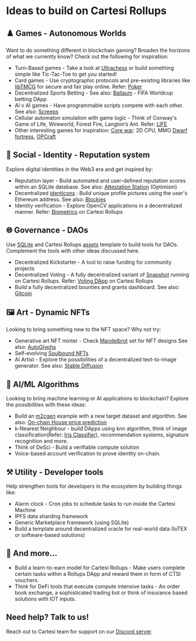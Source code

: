 # Ideas to build on Cartesi Rollups

## ♟️ Games - Autonomous Worlds
Want to do something different in blockchain gaming? Broaden the horizons of what we currently know? Check out the following for inspiration:
- Turn-Based games - Take a look at  [Ultrachess](https://github.com/Ultrachess/app)  or build something simple like Tic-Tac-Toe to get you started!
- Card games - Use cryptographic protocols and pre-existing libraries like [libTMCG](https://www.nongnu.org/libtmcg/) for secure and fair play online. Refer: [Poker](https://github.com/cartesi/poker) 
- Decentralized Sports Betting - See also: [Ballaum](https://github.com/tuler/ballaum) - FIFA Worldcup betting DApp
- AI v AI games - Have programmable scripts compete with each other. See also: [Screeps](https://screeps.com/)  
- Cellular automaton simulation with game logic - Think of Conway's Game of Life, Wireworld, Forest Fire, Langton’s Ant. Refer: [LIFE](https://ethglobal.com/showcase/life-81m99)
- Other interesting games for inspiration: [Core war](https://en.wikipedia.org/wiki/Core_War): 2D CPU, MMO [Dwarf fortress](https://store.steampowered.com/app/975370/Dwarf_Fortress/), [OPCraft](https://dev.optimism.io/opcraft-autonomous-world/)

## 👤 Social - Identity - Reputation system
Explore digital identities in the Web3 era and get inspired by: 
- Reputation layer - Build automated and user-defined reputation scores within an SQLite database. See also: [Attestation Station](https://community.optimism.io/docs/governance/attestation-station/#) (Optimism) 
- Decentralized [identicons](https://en.wikipedia.org/wiki/Identicon) : Build unique profile pictures using the user's Ethereum address. See also: [Blockies](https://github.com/ethereum/blockies) 
- Identity verification - Explore OpenCV applications in a decentralized manner. Refer: [Biometrics](https://github.com/souzavinny/rollups-examples/tree/dev/biometrics) on Cartesi Rollups 

## 🌐 Governance - DAOs
Use [SQLite](https://github.com/cartesi/rollups-examples/tree/main/sqlite) and Cartesi Rollups [assets](https://github.com/cartesi/rollups-examples/tree/main/erc20) template to build tools for DAOs. Complement the tools with other ideas discussed here.
- Decentralized Kickstarter - A tool to raise funding for community projects
- Decentralized Voting - A fully decentralized variant of [Snapshot](https://snapshot.org/#/) running on Cartesi Rollups. Refer: [Voting DApp](https://github.com/Sotatek-ManhNguyen3/cartesi_voting_system/tree/feature/profiles) on Cartesi Rollups
- Build a fully decentralized bounties and grants dashboard. See also: [Gitcoin](https://gitcoin.co/) 

## 🖼️ Art - Dynamic NFTs
Looking to bring something new to the NFT space? Why not try:
- Generative art NFT minter - Check [Mandelbrot](https://ethglobal.com/showcase/frmandy-v1gr8) set for NFT designs See also: [AutoGlyphs](https://www.larvalabs.com/autoglyphs) 
- Self-evolving [Soulbound NFTs](https://vitalik.ca/general/2022/01/26/soulbound.html) 
- AI Artist - Explore the possibilities of a decentralized text-to-image generator. See also: [Stable Diffusion](https://huggingface.co/spaces/stabilityai/stable-diffusion)

## 🤖 AI/ML Algorithms
Looking to bring machine learning or AI applications to blockchain? Explore the possibilities with these ideas:
- Build an [m2cgen](https://github.com/cartesi/rollups-examples/tree/main/m2cgen#changing-the-application) example with a new target dataset and algorithm. See also: [On-chain House price prediction](https://devfolio.co/projects/ghar-on-chain-a6ce)  
- k-Nearest Neighbour - build DApps using knn algorithm, think of image classification(Refer: [Iris Classifier](https://github.com/cartesi/rollups-examples/tree/main/knn)), recommendation systems, signature recognition and more.
- Think of DeSci - Build a verifiable compute solution
- Voice-based account verification to prove identity on-chain.

## ⚒️ Utility - Developer tools
Help strengthen tools for developers in the ecosystem by building things like:
- Alarm clock - Cron jobs to schedule tasks to run inside the Cartesi Machine
- IPFS data sharding framework
- Generic Marketplace framework (using SQLite)
- Build a template around decentralized oracle for real-world data (IoTEX or software-based solutions)

## 👀 And more...  
- Build a learn-to-earn model for Cartesi Rollups - Make users complete certain tasks within a Rollups DApp and reward them in form of CTSI vouchers. 
- Think for DeFi tools that execute compute intensive tasks - An order book exchange, a sophisticated trading bot or think of insurance based solutions with IOT inputs.

## Need help? Talk to us!
Reach out to Cartesi team for support on our [Discord server](https://discord.gg/guBs8XCgeg).
